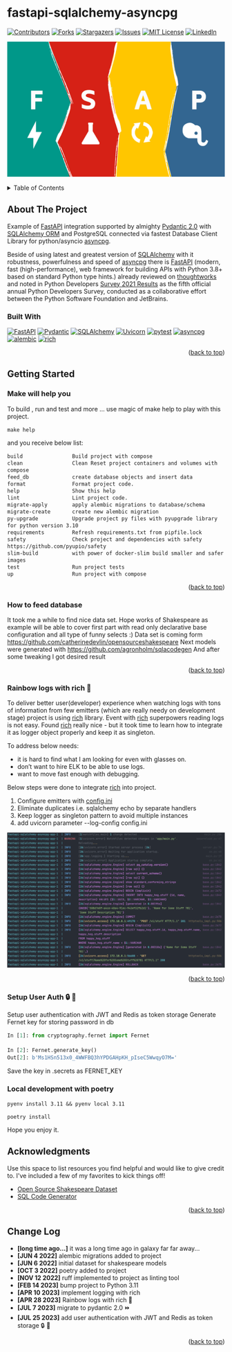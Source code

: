 # fastapi-sqlalchemy-asyncpg
[![Contributors][contributors-shield]][contributors-url]
[![Forks][forks-shield]][forks-url]
[![Stargazers][stars-shield]][stars-url]
[![Issues][issues-shield]][issues-url]
[![MIT License][license-shield]][license-url]
[![LinkedIn][linkedin-shield]][linkedin-url]

![fastapi-sqlalchemy-asyncpg](/static/fsap_1.jpg)

<a name="readme-top"></a>

<details>
  <summary>Table of Contents</summary>
  <ol>
    <li>
      <a href="#about-the-project">About The Project</a>
      <ul>
        <li><a href="#built-with">Built With</a></li>
      </ul>
    </li>
    <li>
      <a href="#getting-started">Getting Started</a>
      <ul>
        <li><a href="#make-will-help-you">Make will help you</a></li>
        <li><a href="#how-to-feed-database">How to feed database</a></li>
        <li><a href="#rainbow-logs-with-rich">Rainbow logs with rich</a></li>
        <li><a href="#setup-user-auth">Setup user auth</a></li>
      </ul>
    </li>

[//]: # (    <li><a href="#usage">Usage</a></li>)

[//]: # (    <li><a href="#roadmap">Roadmap</a></li>)

[//]: # (    <li><a href="#contributing">Contributing</a></li>)

[//]: # (    <li><a href="#license">License</a></li>)

[//]: # (    <li><a href="#contact">Contact</a></li>)
    <li><a href="#acknowledgments">Acknowledgments</a></li>
  </ol>
</details>



## About The Project

Example of [FastAPI](https://fastapi.tiangolo.com/) integration supported by almighty [Pydantic 2.0](https://github.com/pydantic/pydantic)
with [SQLAlchemy ORM](https://www.sqlalchemy.org/) and PostgreSQL 
connected via fastest Database Client Library for python/asyncio [asyncpg](https://github.com/MagicStack/asyncpg).

Beside of using latest and greatest version of [SQLAlchemy](https://www.sqlalchemy.org/) with it robustness, powerfulness and speed
of [asyncpg](https://github.com/MagicStack/asyncpg) there is [FastAPI](https://fastapi.tiangolo.com/) (modern, fast (high-performance), 
web framework for building APIs with Python 3.8+ based on standard Python type hints.) already reviewed
on [thoughtworks](https://www.thoughtworks.com/radar/languages-and-frameworks?blipid=202104087) and noted in 
Python Developers [Survey 2021 Results](https://lp.jetbrains.com/python-developers-survey-2021/#FrameworksLibraries)
as the fifth official annual Python Developers Survey, conducted as a collaborative effort between the Python Software Foundation and JetBrains.

### Built With
[![FastAPI][fastapi.tiangolo.com]][fastapi-url]
[![Pydantic][pydantic.tiangolo.com]][pydantic-url]
[![SQLAlchemy][sqlalchemy.org]][sqlalchemy-url]
[![Uvicorn][uvicorn.org]][uvicorn-url]
[![pytest][pytest.org]][pytest-url]
[![asyncpg][asyncpg.github.io]][asyncpg-url]
[![alembic][alembic.sqlalchemy.org]][alembic-url]
[![rich][rich.readthedocs.io]][rich-url]



<p align="right">(<a href="#readme-top">back to top</a>)</p>

## Getting Started

### Make will help you
To build , run and test and more ... use magic of make help to play with this project.
```shell
make help
```
and you receive below list:
```text
build                Build project with compose
clean                Clean Reset project containers and volumes with compose
feed_db              create database objects and insert data
format               Format project code.
help                 Show this help
lint                 Lint project code.
migrate-apply        apply alembic migrations to database/schema
migrate-create       create new alembic migration
py-upgrade           Upgrade project py files with pyupgrade library for python version 3.10
requirements         Refresh requirements.txt from pipfile.lock
safety               Check project and dependencies with safety https://github.com/pyupio/safety
slim-build           with power of docker-slim build smaller and safer images
test                 Run project tests
up                   Run project with compose
```

<p align="right">(<a href="#readme-top">back to top</a>)</p>

### How to feed database

It took me a while to find nice data set. Hope works of Shakespeare as example will be able to cover 
first part with read only declarative base configuration and all type of funny selects :)
Data set is coming form https://github.com/catherinedevlin/opensourceshakespeare
Next models were generated with https://github.com/agronholm/sqlacodegen
And after some tweaking I got desired result

<p align="right">(<a href="#readme-top">back to top</a>)</p>

### Rainbow logs with rich :rainbow:

To deliver better user(developer) experience when watching logs with tons of information
from few emitters (which are really needy on development stage) project is using [rich](https://github.com/Textualize/rich) library.
Event with [rich](https://github.com/Textualize/rich) superpowers reading logs is not easy.
Found [rich](https://github.com/Textualize/rich) really nice - 
but it took time to learn how to integrate it as logger object properly and keep it as singleton.

To address below needs: 
- it is hard to find what I am looking for even with glasses on.
- don’t want to hire ELK to be able to use logs. 
- want to move fast enough with debugging.

Below steps were done to integrate [rich](https://github.com/Textualize/rich) into project.
1. Configure emitters with [config.ini](https://github.com/grillazz/fastapi-sqlalchemy-asyncpg/blob/main/config.ini)
2. Eliminate duplicates i.e. sqlalchemy echo by separate handlers
3. Keep logger as singleton pattern to avoid multiple instances
4. add uvicorn parameter --log-config config.ini

![sample-logs-with-rich](/static/logz.png)

<p align="right">(<a href="#readme-top">back to top</a>)</p>

### Setup User Auth :lock: :key:

Setup user authentication with JWT and Redis as token storage
Generate Fernet key for storing password in db
```python
In [1]: from cryptography.fernet import Fernet

In [2]: Fernet.generate_key()
Out[2]: b'Ms1HSn513x0_4WWFBQ3hYPDGAHpKH_pIseC5WwqyO7M='

```
Save the key in .secrets as FERNET_KEY


### Local development with poetry

```shell
pyenv install 3.11 && pyenv local 3.11
```
```shell
poetry install
```
Hope you enjoy it.

## Acknowledgments
Use this space to list resources you find helpful and would like to give credit to. I've included a few of my favorites to kick things off!

* [Open Source Shakespeare Dataset](https://github.com/catherinedevlin/opensourceshakespeare)
* [SQL Code Generator](https://github.com/agronholm/sqlacodegen)

<p align="right">(<a href="#readme-top">back to top</a>)</p>


## Change Log
- **[long time ago...]** it was a long time ago in galaxy far far away...
- **[JUN 4 2022]** alembic migrations added to project
- **[JUN 6 2022]** initial dataset for shakespeare models
- **[OCT 3 2022]** poetry added to project
- **[NOV 12 2022]** ruff implemented to project as linting tool
- **[FEB 14 2023]** bump project to Python 3.11
- **[APR 10 2023]** implement logging with rich
- **[APR 28 2023]** Rainbow logs with rich :rainbow:
- **[JUL 7 2023]** migrate to pydantic 2.0 :fast_forward:
- **[JUL 25 2023]** add user authentication with JWT and Redis as token storage :lock: :key:

<p align="right">(<a href="#readme-top">back to top</a>)</p>


<!-- MARKDOWN LINKS & IMAGES -->
<!-- https://www.markdownguide.org/basic-syntax/#reference-style-links -->
[contributors-shield]: https://img.shields.io/github/contributors/grillazz/fastapi-sqlalchemy-asyncpg.svg?style=for-the-badge
[contributors-url]: https://github.com/grillazz/fastapi-sqlalchemy-asyncpg/graphs/contributors
[forks-shield]: https://img.shields.io/github/forks/grillazz/fastapi-sqlalchemy-asyncpg.svg?style=for-the-badge
[forks-url]: https://github.com/grillazz/fastapi-sqlalchemy-asyncpg/network/members
[stars-shield]: https://img.shields.io/github/stars/grillazz/fastapi-sqlalchemy-asyncpg.svg?style=for-the-badge
[stars-url]: https://github.com/grillazz/fastapi-sqlalchemy-asyncpg/stargazers
[issues-shield]: https://img.shields.io/github/issues/grillazz/fastapi-sqlalchemy-asyncpg.svg?style=for-the-badge
[issues-url]: https://github.com/grillazz/fastapi-sqlalchemy-asyncpg/issues
[license-shield]: https://img.shields.io/github/license/grillazz/fastapi-sqlalchemy-asyncpg.svg?style=for-the-badge
[license-url]: https://github.com/grillazz/fastapi-sqlalchemy-asyncpg/blob/master/LICENSE.txt
[linkedin-shield]: https://img.shields.io/badge/-LinkedIn-black.svg?style=for-the-badge&logo=linkedin&colorB=555
[linkedin-url]: https://www.linkedin.com/in/python-has-powers/

[fastapi.tiangolo.com]: https://img.shields.io/badge/FastAPI-0.101.1-009485?style=for-the-badge&logo=fastapi&logoColor=white
[fastapi-url]: https://fastapi.tiangolo.com/
[pydantic.tiangolo.com]: https://img.shields.io/badge/Pydantic-2.2.1-e92063?style=for-the-badge&logo=pydantic&logoColor=white
[pydantic-url]: https://docs.pydantic.dev/latest/
[sqlalchemy.org]: https://img.shields.io/badge/SQLAlchemy-2.0.20-bb0000?color=bb0000&style=for-the-badge
[sqlalchemy-url]: https://docs.sqlalchemy.org/en/20/
[uvicorn.org]: https://img.shields.io/badge/Uvicorn-0.23.2-2094f3?style=for-the-badge&logo=uvicorn&logoColor=white
[uvicorn-url]: https://www.uvicorn.org/
[asyncpg.github.io]: https://img.shields.io/badge/asyncpg-0.28.0-2e6fce?style=for-the-badge&logo=postgresql&logoColor=white
[asyncpg-url]: https://magicstack.github.io/asyncpg/current/
[pytest.org]: https://img.shields.io/badge/pytest-6.2.5-fff?style=for-the-badge&logo=pytest&logoColor=white
[pytest-url]: https://docs.pytest.org/en/6.2.x/
[alembic.sqlalchemy.org]: https://img.shields.io/badge/alembic-1.11.3-6BA81E?style=for-the-badge&logo=alembic&logoColor=white
[alembic-url]: https://alembic.sqlalchemy.org/en/latest/

[rich.readthedocs.io]: https://img.shields.io/badge/rich-10.12.0-009485?style=for-the-badge&logo=rich&logoColor=white
[rich-url]: https://rich.readthedocs.io/en/latest/
[redis.io]: https://img.shields.io/badge/redis-3.5.3-dc382d?style=for-the-badge&logo=redis&logoColor=white
[redis-url]: https://redis.io/
